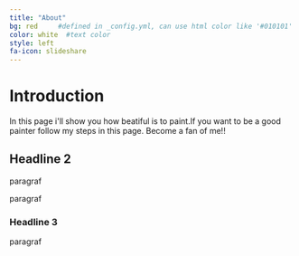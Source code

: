 ```yaml
---
title: "About"
bg: red     #defined in _config.yml, can use html color like '#010101'
color: white  #text color
style: left
fa-icon: slideshare
---
```


# Introduction

In this page i'll show you how beatiful is to paint.If you want to be a good painter follow my steps in this page.
Become a fan of me!!

## Headline 2

paragraf

paragraf


### Headline 3

paragraf
